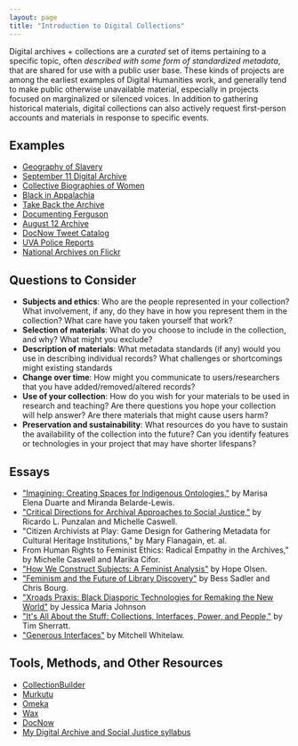 ```yaml
---
layout: page
title: "Introduction to Digital Collections"
---
```


Digital archives + collections are a _curated_ set of items pertaining to a specific topic, often _described with some form of standardized metadata_, that are shared for use with a public user base. These kinds of projects are among the earliest examples of Digital Humanities work, and generally tend to make public otherwise unavailable material, especially in projects focused on marginalized or silenced voices. In addition to gathering historical materials, digital collections can also actively request first-person accounts and materials in response to specific events.

## Examples

- [Geography of Slavery](https://geographyofslavery.org)
- [September 11 Digital Archive](https://911digitalarchive.org/)
- [Collective Biographies of Women](https://cbw.iath.virginia.edu)
- [Black in Appalachia](https://blackinappalachia.omeka.net/)
- [Take Back the Archive](https://takeback.scholarslab.org)
- [Documenting Ferguson](https://digital.wustl.edu/ferguson/)
- [August 12 Archive](https://august2017.lib.virginia.edu)
- [DocNow Tweet Catalog](https://catalog.docnow.io/)
- [UVA Police Reports](https://github.com/jeremyboggs/uvapolicereports)
- [National Archives on Flickr](https://www.flickr.com/photos/usnationalarchives/)

## Questions to Consider

- **Subjects and ethics**: Who are the people represented in your collection? What involvement, if any, do they have in how you represent them in the collection? What care have you taken yourself that work?
- **Selection of materials**: What do you choose to include in the collection, and why? What might you exclude?
- **Description of materials**: What metadata standards (if any) would you use in describing individual records? What challenges or shortcomings might existing standards
- **Change over time**: How might you communicate to users/researchers that you have added/removed/altered records?
- **Use of your collection**: How do you wish for your materials to be used in research and teaching? Are there questions you hope your collection will help answer? Are there materials that might cause users harm?
- **Preservation and sustainability**: What resources do you have to sustain the availability of the collection into the future? Can you identify features or technologies in your project that may have shorter lifespans?

## Essays

- ["Imagining: Creating Spaces for Indigenous
  Ontologies,"](https://www.tandfonline.com/doi/epdf/10.1080/01639374.2015.1018396?needAccess=true)
  by Marisa Elena Duarte and Miranda Belarde-Lewis.
- ["Critical Directions for Archival Approaches to Social Justice,"](https://www.journals.uchicago.edu/doi/epdf/10.1086/684145) by Ricardo L.
  Punzalan and Michelle Caswell.
- "Citizen Archivists at Play: Game Design for Gathering Metadata for Cultural
  Heritage Institutions," by Mary Flanagain, et. al.
- From Human Rights to Feminist Ethics: Radical Empathy in the Archives," by
  Michelle Caswell and Marika Cifor.
- ["How We Construct Subjects: A Feminist Analysis"](https://muse.jhu.edu/article/231609) by Hope Olsen.
- ["Feminism and the Future of Library Discovery"](https://journal.code4lib.org/articles/10425) by Bess Sadler and Chris Bourg.
- ["Xroads Praxis: Black Diasporic Technologies for Remaking the New World"](http://smallaxe.net/sxarchipelagos/issue03/johnson.html) by Jessica Maria Johnson
- ["It's All About the Stuff: Collections, Interfaces, Power, and People,"](http://journalofdigitalhumanities.org/1-1/its-all-about-the-stuff-by-tim-sherratt/) by Tim Sherratt.
- ["Generous Interfaces"](http://www.digitalhumanities.org/dhq/vol/9/1/000205/000205.html) by Mitchell Whitelaw.

## Tools, Methods, and Other Resources

- [CollectionBuilder](https://collectionbuilder.github.io/gh/)
- [Murkutu](https://mukurtu.org/)
- [Omeka](https://omeka.org)
- [Wax](https://minicomp.github.io/wax/)
- [DocNow](https://docnow.io)
- [My Digital Archive and Social Justice syllabus](https://jeremyboggs.net/courses/digitalarchives-socialjustice/)